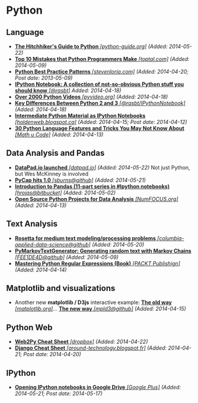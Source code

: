 # Python

## Language
* [**The Hitchhiker's Guide to Python** *[python-guide.org]*](http://docs.python-guide.org/en/latest/) *(Added: 2014-05-22)*
* [**Top 10 Mistakes that Python Programmers Make** *[toptal.com]*](http://www.toptal.com/python/top-10-mistakes-that-python-programmers-make) *(Added: 2014-05-09)*
* [**Python Best Practice Patterns** *[stevenloria.com]*](http://stevenloria.com/python-best-practice-patterns-by-vladimir-keleshev-notes/) *(Added: 2014-04-20; Post date: 2013-05-09)*
* [**IPython Notebook: A collection of not-so-obvious Python stuff you should know** *[@rasbt]*](http://nbviewer.ipython.org/github/rasbt/python_reference/blob/master/not_so_obvious_python_stuff.ipynb?create=1) *Added: 2014-04-18)*
* [**Over 2000 Python Videos** *[pyvideo.org]*](http://pyvideo.org/) *(Added: 2014-04-18)*
* [**Key Differences Between Python 2 and 3** *[@rasbt/IPythonNotebook]*](http://nbviewer.ipython.org/github/rasbt/python_reference/blob/master/not_so_obvious_python_stuff.ipynb?create=1#python_differences) *(Added: 2014-04-18)*
* [**Intermediate Python Material as IPython Notebooks** *[holdenweb.blogspot.ca]*](http://holdenweb.blogspot.ca/2014/04/intermediate-python-open-source.html) *(Added: 2014-04-15; Post date: 2014-04-12)*
* [**30 Python Language Features and Tricks You May Not Know About** *[Math u Code]*](http://sahandsaba.com/thirty-python-language-features-and-tricks-you-may-not-know.html) *(Added: 2014-04-13)*

## Data Analysis and Pandas
* [**DataPad.io launched** *[datpad.io]*](http://datapad.io/) *(Added: 2014-05-22)* Not just Python, but Wes McKinney is involved
* [**PyCap hits 1.0** *[sburns@github]*](http://pycap.readthedocs.org/en/latest/index.html) *(Added: 2014-05-21)*
* [**Introduction to Pandas (11-part series in #Ipython notebooks)** *[hrojas@bitbucket]*](https://bitbucket.org/hrojas/learn-pandas) *(Added: 2014-05-02)*
* [**Open Source Python Projects for Data Analysis** *[NumFOCUS.org]*](http://numfocus.org/projects.html) *(Added: 2014-04-13)*

## Text Analysis
* [**Rosetta for medium text modeling/processing problems** *[columbia-applied-data-science@github]*](https://github.com/columbia-applied-data-science/rosetta) *(Added: 2014-05-20)*
* [**PyMarkovTextGenerator: Generating random text with Markov Chains** *[FEE1DE4D@github]*](https://github.com/FEE1DE4D/PyMarkovTextGenerator) *(Added: 2014-05-09)*
* [**Mastering Python Regular Expressions (Book)** *[PACKT Publishign]*](http://www.packtpub.com/mastering-python-regular-expressions/book) *(Added: 2014-04-14)*

## Matplotlib and visualizations

* Another new **matplotlib / D3js** interactive example: [**The old way** *[matplotlib.org]*](http://matplotlib.org/examples/shapes_and_collections/path_patch_demo.html)... [**The new way** *[mpld3@github]*](http://mpld3.github.io/examples/heart_path.html) *(Added: 2014-04-15)*

## Python Web
* [**Web2Py Cheat Sheet** *[dropbox]*](https://dl.dropboxusercontent.com/u/18065445/web2py/web2py_cheatsheet.pdf) *(Added: 2014-04-22)*
* [**Django Cheat Sheet** *[around-technology.blogspot.fr]*](http://around-technology.blogspot.fr/2014/04/django-cheat-sheet-15.html) *(Added: 2014-04-21; Post date: 2014-04-20)*

## IPython
* [**Opening IPython notebooks in Google Drive** *[Google Plus]*](https://plus.google.com/app/basic/stream/z133vvygwpzxc3co404cchobnq3wzl25jik) *(Added: 2014-05-21; Post date: 2014-05-17)*
